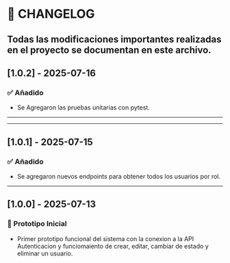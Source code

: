 # 📄 CHANGELOG

Todas las modificaciones importantes realizadas en el proyecto se documentan en este archivo.
---
## [1.0.2] - 2025-07-16
### ✅ Añadido

- Se Agregaron las pruebas unitarias con pytest.

---

---
## [1.0.1] - 2025-07-15
### ✅ Añadido

- Se agregaron nuevos endpoints para obtener todos los usuarios por rol.

---

## [1.0.0] - 2025-07-13
### 🚀 Prototipo Inicial
- Primer prototipo funcional del sistema con la conexion a la API Autenticacion y funciomaiento de crear, editar, cambiar de estado y eliminar un usuario.
 